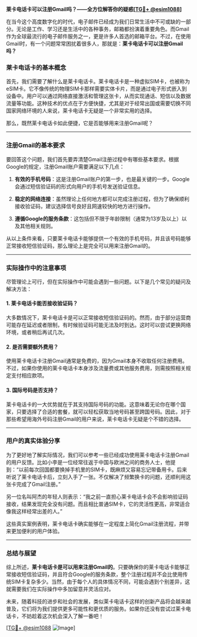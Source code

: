 **莱卡电话卡可以注册Gmail吗？——全方位解答你的疑惑[[TG💪+ @esim1088](https://t.me/s/esim1088)]**

在当今这个高度数字化的时代，电子邮件已经成为我们日常生活中不可或缺的一部分。无论是工作、学习还是生活中的各种事务，邮箱都扮演着重要角色。而Gmail作为全球最流行的电子邮件服务之一，更是许多人首选的邮箱平台。不过，在使用Gmail时，有一个问题常常困扰着很多人，那就是：**莱卡电话卡可以注册Gmail吗？**

### 莱卡电话卡的基本概念

首先，我们需要了解什么是莱卡电话卡。莱卡电话卡是一种虚拟SIM卡，也被称为eSIM卡。它不像传统的物理SIM卡那样需要实体卡片，而是通过电子形式嵌入到设备中。用户可以通过网络直接激活和管理这张卡，从而实现通话、短信以及数据流量等功能。这种技术的优点在于方便快捷，尤其是对于经常出国或需要切换不同国家网络环境的人来说，莱卡电话卡无疑是一个非常实用的选择。

那么，既然莱卡电话卡如此便捷，它是否能够用来注册Gmail呢？

---

### 注册Gmail的基本要求

要回答这个问题，我们首先要弄清楚Gmail注册过程中有哪些基本要求。根据Google的规定，注册Gmail账户需要满足以下几点：

1. **有效的手机号码**：这是注册Gmail账户的第一步，也是最关键的一步。Google会通过短信验证码的形式向用户的手机号发送验证信息。
   
2. **稳定的网络连接**：虽然理论上任何地方都可以完成注册过程，但为了确保顺利接收验证码，建议选择信号良好且网速较快的地方进行操作。

3. **遵循Google的服务条款**：这包括但不限于年龄限制（通常为13岁及以上）以及其他相关规则。

从以上条件来看，只要莱卡电话卡能够提供一个有效的手机号码，并且该号码能够正常接收短信验证码，那么理论上是完全可以用来注册Gmail的。

---

### 实际操作中的注意事项

尽管理论上可行，但在实际操作中可能会遇到一些问题。以下是几个常见的疑问及解决方法：

#### 1. 莱卡电话卡能否接收验证码？
大多数情况下，莱卡电话卡是可以正常接收短信验证码的。然而，由于部分运营商可能存在延迟或者限制，有时候验证码可能无法及时到达。这时可以尝试更换网络环境，或者稍后再试几次。

#### 2. 是否需要额外费用？
使用莱卡电话卡注册Gmail通常是免费的，因为Gmail本身不收取任何注册费用。不过，如果你使用的莱卡电话卡本身涉及流量费或其他服务费用，则需按照相关规定支付相应款项。

#### 3. 国际号码是否支持？
莱卡电话卡的一大优势就在于其支持国际号码的功能。这意味着无论你在哪个国家，只要选择了合适的套餐，就可以轻松获取当地号码甚至跨国号码。因此，对于那些希望用海外号码注册Gmail的用户来说，莱卡电话卡无疑是个不错的选择。

---

### 用户的真实体验分享

为了更好地了解实际情况，我们可以参考一些已经成功使用莱卡电话卡注册Gmail的用户反馈。比如小李是一位经常往返于中国与欧洲之间的商务人士，他提到：“以前每次回国都要换掉手机里的SIM卡，既麻烦又容易忘记带备用卡。后来听说了莱卡电话卡后，立刻入手了一张。不仅解决了频繁换卡的问题，还顺利用这张卡完成了Gmail注册。”

另一位名叫阿杰的年轻人则表示：“我之前一直担心莱卡电话卡会不会影响验证码接收，结果发现完全没有问题。而且相比普通SIM卡，它的灵活性更高，非常适合像我这样经常出差的人。”

这些真实案例表明，莱卡电话卡确实能够在一定程度上简化Gmail注册流程，并带来更加便利的用户体验。

---

### 总结与展望

综上所述，**莱卡电话卡是可以用来注册Gmail的**。只要确保你的莱卡电话卡能够正常接收短信验证码，并且符合Google的服务条款，整个注册过程并不会比使用传统SIM卡复杂多少。当然，由于每个人的具体情况不同，可能会遇到个别差异，这就需要我们在实际操作中多加留意并灵活应对。

未来，随着科技的进步和社会的发展，类似莱卡电话卡这样的创新产品将会越来越普及，它们将为我们提供更多可能性和更优质的服务。如果你还没有尝试过莱卡电话卡，不妨趁着这次机会深入了解一番吧！

[[TG💪+ @esim1088](https://t.me/s/esim1088) ![Image](https://i.postimg.cc/4NQfJmqS/Snipaste-2025-05-13-00-14-12.png)]